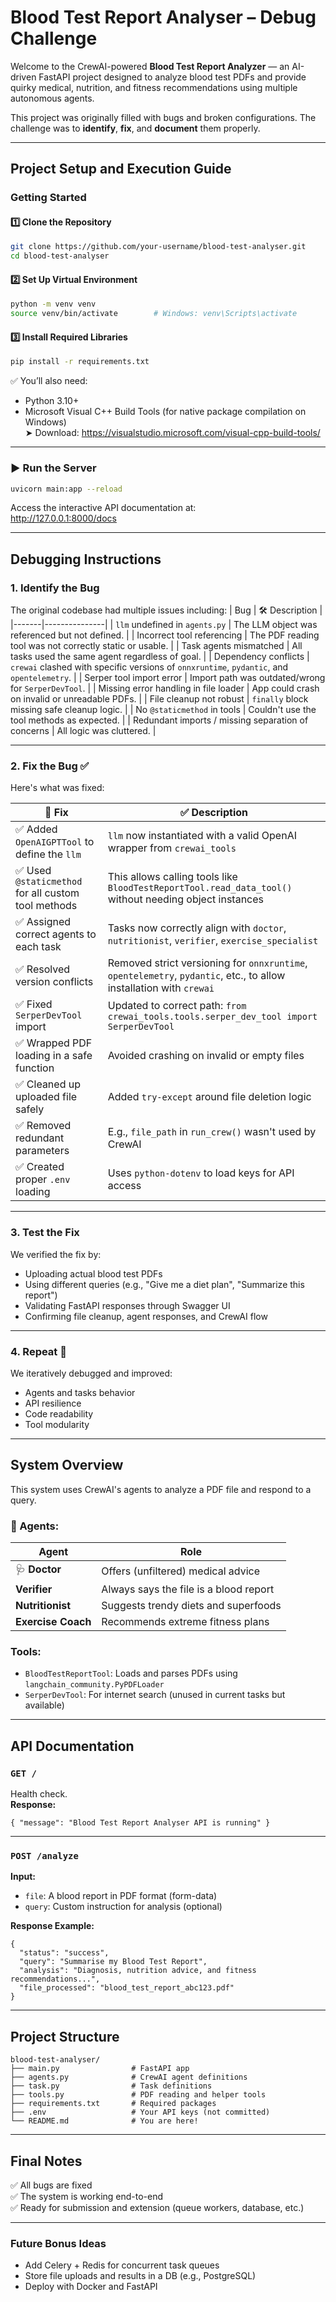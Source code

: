 
#  Blood Test Report Analyser – Debug Challenge

Welcome to the CrewAI-powered **Blood Test Report Analyzer** — an AI-driven FastAPI project designed to analyze blood test PDFs and provide quirky medical, nutrition, and fitness recommendations using multiple autonomous agents.

This project was originally filled with bugs and broken configurations. The challenge was to **identify**, **fix**, and **document** them properly.

---

##  Project Setup and Execution Guide

###  Getting Started

#### 1️⃣ Clone the Repository

```bash
git clone https://github.com/your-username/blood-test-analyser.git
cd blood-test-analyser
```

#### 2️⃣ Set Up Virtual Environment

```bash
python -m venv venv
source venv/bin/activate        # Windows: venv\Scripts\activate
```

#### 3️⃣ Install Required Libraries

```bash
pip install -r requirements.txt
```

✅ You’ll also need:
- Python 3.10+
- Microsoft Visual C++ Build Tools (for native package compilation on Windows)  
  ➤ Download: https://visualstudio.microsoft.com/visual-cpp-build-tools/

---

### ▶️ Run the Server

```bash
uvicorn main:app --reload
```

Access the interactive API documentation at:  
 http://127.0.0.1:8000/docs

---

##  Debugging Instructions

### 1. Identify the Bug 

The original codebase had multiple issues including:
|  Bug | 🛠 Description |
|-------|---------------|
|  `llm` undefined in `agents.py` | The LLM object was referenced but not defined. |
|  Incorrect tool referencing | The PDF reading tool was not correctly static or usable. |
|  Task agents mismatched | All tasks used the same agent regardless of goal. |
|  Dependency conflicts | `crewai` clashed with specific versions of `onnxruntime`, `pydantic`, and `opentelemetry`. |
|  Serper tool import error | Import path was outdated/wrong for `SerperDevTool`. |
|  Missing error handling in file loader | App could crash on invalid or unreadable PDFs. |
|  File cleanup not robust | `finally` block missing safe cleanup logic. |
|  No `@staticmethod` in tools | Couldn't use the tool methods as expected. |
|  Redundant imports / missing separation of concerns | All logic was cluttered. |

---

### 2. Fix the Bug ✅

Here's what was fixed:

| 🔧 Fix | ✅ Description |
|--------|---------------|
| ✅ Added `OpenAIGPTTool` to define the `llm` | `llm` now instantiated with a valid OpenAI wrapper from `crewai_tools` |
| ✅ Used `@staticmethod` for all custom tool methods | This allows calling tools like `BloodTestReportTool.read_data_tool()` without needing object instances |
| ✅ Assigned correct agents to each task | Tasks now correctly align with `doctor`, `nutritionist`, `verifier`, `exercise_specialist` |
| ✅ Resolved version conflicts | Removed strict versioning for `onnxruntime`, `opentelemetry`, `pydantic`, etc., to allow installation with `crewai` |
| ✅ Fixed `SerperDevTool` import | Updated to correct path: `from crewai_tools.tools.serper_dev_tool import SerperDevTool` |
| ✅ Wrapped PDF loading in a safe function | Avoided crashing on invalid or empty files |
| ✅ Cleaned up uploaded file safely | Added `try-except` around file deletion logic |
| ✅ Removed redundant parameters | E.g., `file_path` in `run_crew()` wasn't used by CrewAI |
| ✅ Created proper `.env` loading | Uses `python-dotenv` to load keys for API access |

---

### 3. Test the Fix 

We verified the fix by:

- Uploading actual blood test PDFs
- Using different queries (e.g., "Give me a diet plan", "Summarize this report")
- Validating FastAPI responses through Swagger UI
- Confirming file cleanup, agent responses, and CrewAI flow

---

### 4. Repeat 🔁

We iteratively debugged and improved:

- Agents and tasks behavior
- API resilience
- Code readability
- Tool modularity

---

##  System Overview

This system uses CrewAI's agents to analyze a PDF file and respond to a query.

### 🔗 Agents:
| Agent | Role |
|-------|------|
| 🩺 **Doctor** | Offers (unfiltered) medical advice |
|  **Verifier** | Always says the file is a blood report |
|  **Nutritionist** | Suggests trendy diets and superfoods |
|  **Exercise Coach** | Recommends extreme fitness plans |

###  Tools:
- `BloodTestReportTool`: Loads and parses PDFs using `langchain_community.PyPDFLoader`
- `SerperDevTool`: For internet search (unused in current tasks but available)

---

##  API Documentation

### `GET /`
Health check.  
**Response:**
```
{ "message": "Blood Test Report Analyser API is running" }
```

---

### `POST /analyze`

**Input:**
- `file`: A blood report in PDF format (form-data)
- `query`: Custom instruction for analysis (optional)

**Response Example:**
```
{
  "status": "success",
  "query": "Summarise my Blood Test Report",
  "analysis": "Diagnosis, nutrition advice, and fitness recommendations...",
  "file_processed": "blood_test_report_abc123.pdf"
}
```

---

##  Project Structure

```
blood-test-analyser/
├── main.py                # FastAPI app
├── agents.py              # CrewAI agent definitions
├── task.py                # Task definitions
├── tools.py               # PDF reading and helper tools
├── requirements.txt       # Required packages
├── .env                   # Your API keys (not committed)
└── README.md              # You are here!
```

---

##  Final Notes

✅ All bugs are fixed  
✅ The system is working end-to-end  
✅ Ready for submission and extension (queue workers, database, etc.)

---

###  Future Bonus Ideas

- Add Celery + Redis for concurrent task queues
- Store file uploads and results in a DB (e.g., PostgreSQL)
- Deploy with Docker and FastAPI
